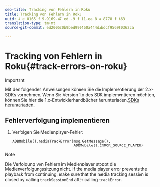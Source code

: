 ```yaml
---
seo-title: Tracking von Fehlern in Roku
title: Tracking von Fehlern in Roku
uuid: 4 e 0165 f 9-9169-47 ed -9 f 11-ea 8 a 8778 f 663
translation-type: tm+mt
source-git-commit: ed200520b9bed990460a444dabdcf956980362ca

---
```



# Tracking von Fehlern in Roku{#track-errors-on-roku}

>[!IMPORTANT]
>
>Mit den folgenden Anweisungen können Sie die Implementierung der 2.x-SDKs vornehmen. Wenn Sie Version 1.x des SDK implementieren möchten, können Sie hier die 1.x-Entwicklerhandbücher herunterladen.[SDKs herunterladen.](../../sdk-implement/download-sdks.md)

## Fehlerverfolgung implementieren

1. Verfolgen Sie Medienplayer-Fehler:

   ```
   ADBMobile().mediaTrackError(msg.GetMessage(), 
                               ADBMobile().ERROR_SOURCE_PLAYER)
   ```

>[!NOTE]
>
>Die Verfolgung von Fehlern im Medienplayer stoppt die Medienverfolgungssitzung nicht. If the media player error prevents the playback from continuing, make sure that the media tracking session is closed by calling `trackSessionEnd` after calling `trackError`.


